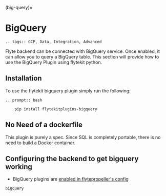 (big-query)=

# BigQuery

```{eval-rst}
.. tags:: GCP, Data, Integration, Advanced
```

Flyte backend can be connected with BigQuery service. Once enabled, it can allow you to query a BigQuery table.
This section will provide how to use the BigQuery Plugin using flytekit python.

## Installation

To use the flytekit bigquery plugin simply run the following:

```{eval-rst}
.. prompt:: bash

    pip install flytekitplugins-bigquery
```

## No Need of a dockerfile

This plugin is purely a spec. Since SQL is completely portable, there is no need to build a Docker container.

## Configuring the backend to get bigquery working

- BigQuery plugins are [enabled in flytepropeller's config](https://docs.flyte.org/en/latest/deployment/plugin_setup/gcp/bigquery.html#deployment-plugin-setup-gcp-bigquery)

```{auto-examples-toc}
bigquery
```